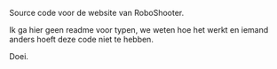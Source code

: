 Source code voor de website van RoboShooter.

Ik ga hier geen readme voor typen, we weten hoe het werkt en iemand anders hoeft deze code niet te hebben.

Doei.
